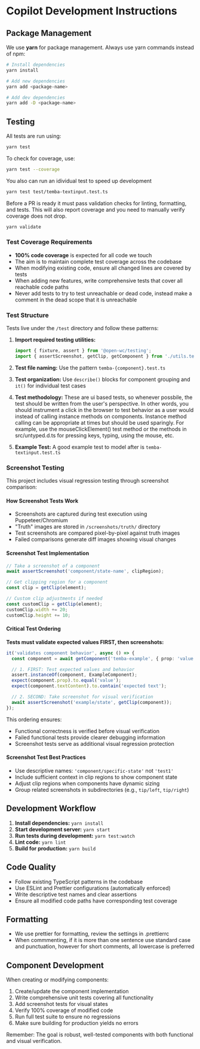 # Copilot Development Instructions

## Package Management

We use **yarn** for package management. Always use yarn commands instead of npm:

```bash
# Install dependencies
yarn install

# Add new dependencies
yarn add <package-name>

# Add dev dependencies
yarn add -D <package-name>
```

## Testing

All tests are run using:

```bash
yarn test
```

To check for coverage, use:

```bash
yarn test --coverage
```

You also can run an idividual test to speed up development

```bash
yarn test test/temba-textinput.test.ts
```

Before a PR is ready it must pass validation checks for linting, formatting, and tests. This will also report coverage and you need to manually verify coverage does not drop.

```bash
yarn validate
```

### Test Coverage Requirements

- **100% code coverage** is expected for all code we touch
- The aim is to maintain complete test coverage across the codebase
- When modifying existing code, ensure all changed lines are covered by tests
- When adding new features, write comprehensive tests that cover all reachable code paths
- Never add tests to try to test unreachable or dead code, instead make a comment in the dead scope that it is unreachable

### Test Structure

Tests live under the `/test` directory and follow these patterns:

1. **Import required testing utilities:**

   ```typescript
   import { fixture, assert } from '@open-wc/testing';
   import { assertScreenshot, getClip, getComponent } from './utils.test';
   ```

2. **Test file naming:** Use the pattern `temba-{component}.test.ts`

3. **Test organization:** Use `describe()` blocks for component grouping and `it()` for individual test cases

4. **Test methodology:** These are ui based tests, so whenever possbile, the test should be written from the user's perspective. In other words, you should instrument a click in the browser to test behavior as a user would instead of calling instance methods on components. Instance method calling can be appropriate at times but should be used sparingly. For example, use the mouseClickElement() test method or the methods in src/untyped.d.ts for pressing keys, typing, using the mouse, etc.

5. **Example Test:** A good example test to model after is `temba-textinput.test.ts`

### Screenshot Testing

This project includes visual regression testing through screenshot comparison:

#### How Screenshot Tests Work

- Screenshots are captured during test execution using Puppeteer/Chromium
- "Truth" images are stored in `/screenshots/truth/` directory
- Test screenshots are compared pixel-by-pixel against truth images
- Failed comparisons generate diff images showing visual changes

#### Screenshot Test Implementation

```typescript
// Take a screenshot of a component
await assertScreenshot('component/state-name', clipRegion);

// Get clipping region for a component
const clip = getClip(element);

// Custom clip adjustments if needed
const customClip = getClip(element);
customClip.width += 20;
customClip.height += 10;
```

#### Critical Test Ordering

**Tests must validate expected values FIRST, then screenshots:**

```typescript
it('validates component behavior', async () => {
  const component = await getComponent('temba-example', { prop: 'value' });

  // 1. FIRST: Test expected values and behavior
  assert.instanceOf(component, ExampleComponent);
  expect(component.prop).to.equal('value');
  expect(component.textContent).to.contain('expected text');

  // 2. SECOND: Take screenshot for visual verification
  await assertScreenshot('example/state', getClip(component));
});
```

This ordering ensures:

- Functional correctness is verified before visual verification
- Failed functional tests provide clearer debugging information
- Screenshot tests serve as additional visual regression protection

#### Screenshot Test Best Practices

- Use descriptive names: `'component/specific-state'` not `'test1'`
- Include sufficient context in clip regions to show component state
- Adjust clip regions when components have dynamic sizing
- Group related screenshots in subdirectories (e.g., `tip/left`, `tip/right`)

## Development Workflow

1. **Install dependencies:** `yarn install`
2. **Start development server:** `yarn start`
3. **Run tests during development:** `yarn test:watch`
4. **Lint code:** `yarn lint`
5. **Build for production:** `yarn build`

## Code Quality

- Follow existing TypeScript patterns in the codebase
- Use ESLint and Prettier configurations (automatically enforced)
- Write descriptive test names and clear assertions
- Ensure all modified code paths have corresponding test coverage

## Formatting

- We use prettier for formatting, review the settings in .prettierrc
- When commmenting, if it is more than one sentence use standard case and punctuation, however for short comments, all lowercase is preferred

## Component Development

When creating or modifying components:

1. Create/update the component implementation
2. Write comprehensive unit tests covering all functionality
3. Add screenshot tests for visual states
4. Verify 100% coverage of modified code
5. Run full test suite to ensure no regressions
6. Make sure building for production yields no errors

Remember: The goal is robust, well-tested components with both functional and visual verification.
